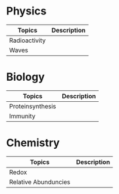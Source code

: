 # Physics


|Topics | Description | 
|---------------| --------------------|   
| Radioactivity  ||
| Waves||


# Biology
|Topics | Description | 
|---------------| --------------------|   
| Proteinsynthesis  ||
| Immunity||


# Chemistry
|Topics | Description | 
|---------------| --------------------|   
| Redox  ||
| Relative Abunduncies||

